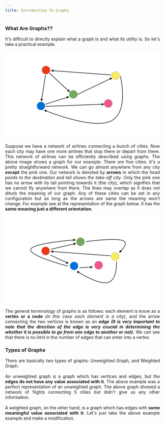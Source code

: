 ```yaml
---
title: Introduction To Graphs
---
```


### What Are Graphs??

<div style="text-align: justify">
It's difficult to directly explain what a graph is and what its utility is. So let's take a practical example.
</div>

![Airline Network](/images/Graph_1.png "Airline Network")

<div style="text-align: justify">
Suppose we have a network of airlines connecting a bunch of cities. Now each city may have one more airlines that stop there or depart from there. This network of airlines can be efficiently described using graphs. The above image shows a graph for our example. There are five cities. It's a pretty straightforward network. We can go almost anywhere from any city <b>except</b> the pink one. Our network is denoted by <b>arrows</b> in which the <em>head points to the destination</em> and <em>tail shows the take-off city</em>. Only the pink one has no arrow with its tail pointing towards it (the city), which signifies that we cannot fly anywhere from there. The lines may overlap as it does not diturb the meaning of our graph. Any of these cities can be set in any configuration but as long as the arrows are same the meaning won't change. For example see at the representation of the graph below. It has the <b>same meaning just a different orientation</b>. 
</div>

![Airline Network](/images/Graph_1re.png "Airline Network")

<div style="text-align: justify">
The general terminology of graphs is as follows: each element is know as a <b>vertex or a node </b><em>(in this case each element is a city)</em>, and the arrow connecting the two vertices is known as an <b>edge</b> <b><em>(It is very important to note that the direction of the edge is very crucial in determining the whether it is possible to go from one edge to another or not).</em></b> We can see that there is no limit in the number of edges that can enter into a vertex.
</div> 

### Types of Graphs

<div style="text-align: justify">
There are basically two types of graphs: Unweighted Graph, and Weighted Graph. 
<br>
<br>
An unweighted graph is a graph which has vertices and edges, but the <b>edges do not have any value associated with it</b>. The above example was a perfect representation of an unweighted graph. The above graph showed a network of flights connecting 5 cities but didn't give us any other information.
<br>
<br>
A weighted graph, on the other hand, is a graph which has edges with <b>some meaningful value associated with it</b>. Let's just take the above example example and make a modification.
</div>

